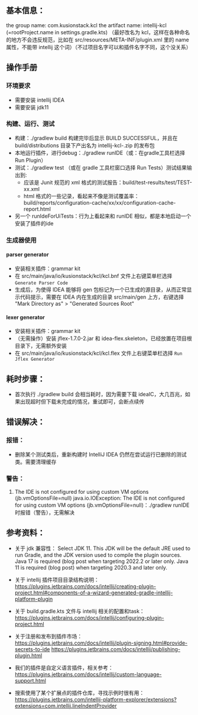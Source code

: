 ## 基本信息：
the group name: com.kusionstack.kcl
the artifact name: intellij-kcl (=rootProject.name in settings.gradle.kts) （最好改名为 kcl，这样在各种命名的地方不会违反规范，比如在 src/resources/META-INF/plugin.xml 里的 name 属性，不能带 intellij 这个词）（不过项目名字可以和插件名字不同，这个没关系）





## 操作手册

### 环境要求

- 需要安装 intellij IDEA
- 需要安装 jdk11

### 构建、运行、测试
- 构建：./gradlew build 构建完毕后显示 BUILD SUCCESSFUL，并且在 build/distributions 目录下产出名为 intellij-kcl-<version>.zip 的发布包
- 本地运行插件，进行debug：./gradlew runIDE（或：在gradle工具栏选择 Run Plugin）
- 测试：./gradlew test （或在 gradle 工具栏窗口选择 Run Tests）测试结果输出到:
  - 应该是 Junit 规范的 xml 格式的测试报告：build/test-results/test/TEST-xx.xml
  - html 格式的一些记录，看起来不像是测试覆盖率：build/reports/configuration-cache/xx/xx/configuration-cache-report.html
- 另一个 runIdeForUiTests：行为上看起来和 runIDE 相似，都是本地启动一个安装了插件的ide

### 生成器使用

#### parser generator
- 安装相关插件：grammar kit
- 在 src/main/java/io/kusionstack/kcl/kcl.bnf 文件上右键菜单栏选择 `Generate Parser Code`
- 生成后，为使得 IDEA 能够将 gen 包标记为一个已生成的源目录，从而正常显示代码提示，需要在 IDEA 内在生成的目录 src/main/gen 上方，右键选择 "Mark Directory as" > "Generated Sources Root"

#### lexer generator
- 安装相关插件：grammar kit
- （无需操作）安装 jflex-1.7.0-2.jar 和 idea-flex.skeleton，已经放置在项目根目录下，无需额外安装
- 在 src/main/java/io/kusionstack/kcl/kcl.flex 文件上右键菜单栏选择 `Run Jflex Generator`


## 耗时步骤：
- 首次执行 ./gradlew build 会相当耗时，因为需要下载 ideaIC，大几百兆，如果出现超时但下载未完成的情况，重试即可，会断点续传

## 错误解决：

### 报错：
- 删除某个测试类后，重新构建时 IntelliJ IDEA 仍然在尝试运行已删除的测试类。需要清理缓存

### 警告：
1. The IDE is not configured for using custom VM options (jb.vmOptionsFile=null)
   java.io.IOException: The IDE is not configured for using custom VM options (jb.vmOptionsFile=null)：./gradlew runIDE 时报错（警告），无需解决


## 参考资料：

- 关于 jdk 兼容性： Select JDK 11. This JDK will be the default JRE used to run Gradle, and the JDK version used to compile the plugin sources.
  Java 17 is required (blog post when targeting 2022.2 or later only.
  Java 11 is required (blog post) when targeting 2020.3 and later only.

- 关于 intellij 插件项目目录结构说明：
  https://plugins.jetbrains.com/docs/intellij/creating-plugin-project.html#components-of-a-wizard-generated-gradle-intellij-platform-plugin

- 关于 build.gradle.kts 文件与 intellij 相关的配置和task：https://plugins.jetbrains.com/docs/intellij/configuring-plugin-project.html

- 关于注册和发布到插件市场：https://plugins.jetbrains.com/docs/intellij/plugin-signing.html#provide-secrets-to-ide https://plugins.jetbrains.com/docs/intellij/publishing-plugin.html

- 我们的插件是自定义语言插件，相关参考：https://plugins.jetbrains.com/docs/intellij/custom-language-support.html

- 搜索使用了某个扩展点的插件仓库，寻找示例时很有用：https://plugins.jetbrains.com/intellij-platform-explorer/extensions?extensions=com.intellij.lineIndentProvider